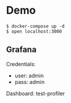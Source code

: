# Demo

```
$ docker-compose up -d
$ open localhost:3000
```

## Grafana

Credentials:
- user: admin
- pass: admin

Dashboard: test-profiler
